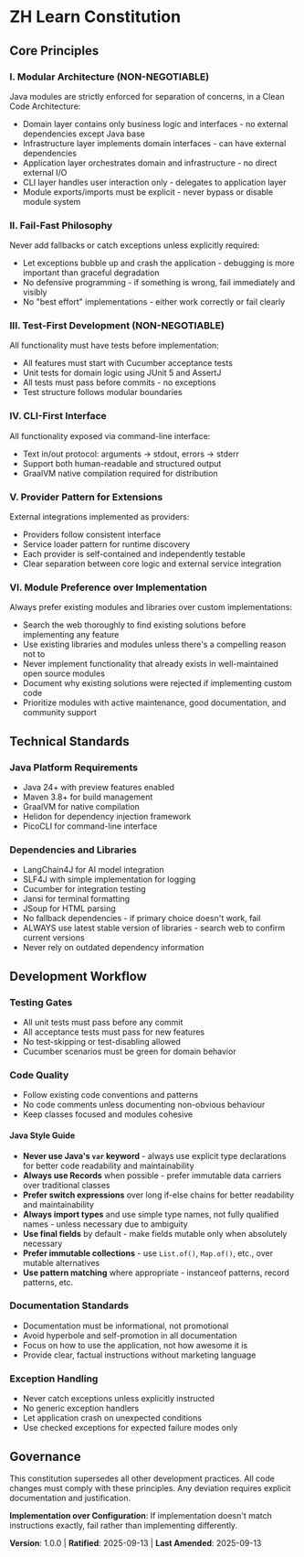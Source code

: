 # ZH Learn Constitution

## Core Principles

### I. Modular Architecture (NON-NEGOTIABLE)
Java modules are strictly enforced for separation of concerns, in a Clean Code Architecture:
- Domain layer contains only business logic and interfaces - no external dependencies except Java base
- Infrastructure layer implements domain interfaces - can have external dependencies
- Application layer orchestrates domain and infrastructure - no direct external I/O
- CLI layer handles user interaction only - delegates to application layer
- Module exports/imports must be explicit - never bypass or disable module system

### II. Fail-Fast Philosophy
Never add fallbacks or catch exceptions unless explicitly required:
- Let exceptions bubble up and crash the application - debugging is more important than graceful degradation
- No defensive programming - if something is wrong, fail immediately and visibly
- No "best effort" implementations - either work correctly or fail clearly

### III. Test-First Development (NON-NEGOTIABLE)
All functionality must have tests before implementation:
- All features must start with Cucumber acceptance tests 
- Unit tests for domain logic using JUnit 5 and AssertJ
- All tests must pass before commits - no exceptions
- Test structure follows modular boundaries

### IV. CLI-First Interface
All functionality exposed via command-line interface:
- Text in/out protocol: arguments → stdout, errors → stderr
- Support both human-readable and structured output
- GraalVM native compilation required for distribution

### V. Provider Pattern for Extensions
External integrations implemented as providers:
- Providers follow consistent interface
- Service loader pattern for runtime discovery
- Each provider is self-contained and independently testable
- Clear separation between core logic and external service integration

### VI. Module Preference over Implementation
Always prefer existing modules and libraries over custom implementations:
- Search the web thoroughly to find existing solutions before implementing any feature
- Use existing libraries and modules unless there's a compelling reason not to
- Never implement functionality that already exists in well-maintained open source modules
- Document why existing solutions were rejected if implementing custom code
- Prioritize modules with active maintenance, good documentation, and community support

## Technical Standards

### Java Platform Requirements
- Java 24+ with preview features enabled
- Maven 3.8+ for build management
- GraalVM for native compilation
- Helidon for dependency injection framework
- PicoCLI for command-line interface

### Dependencies and Libraries
- LangChain4J for AI model integration
- SLF4J with simple implementation for logging
- Cucumber for integration testing
- Jansi for terminal formatting
- JSoup for HTML parsing
- No fallback dependencies - if primary choice doesn't work, fail
- ALWAYS use latest stable version of libraries - search web to confirm current versions
- Never rely on outdated dependency information

## Development Workflow

### Testing Gates
- All unit tests must pass before any commit
- All acceptance tests must pass for new features
- No test-skipping or test-disabling allowed
- Cucumber scenarios must be green for domain behavior

### Code Quality
- Follow existing code conventions and patterns
- No code comments unless documenting non-obvious behaviour
- Keep classes focused and modules cohesive

#### Java Style Guide
- **Never use Java's `var` keyword** - always use explicit type declarations for better code readability and maintainability
- **Always use Records** when possible - prefer immutable data carriers over traditional classes
- **Prefer switch expressions** over long if-else chains for better readability and maintainability
- **Always import types** and use simple type names, not fully qualified names - unless necessary due to ambiguity
- **Use final fields** by default - make fields mutable only when absolutely necessary
- **Prefer immutable collections** - use `List.of()`, `Map.of()`, etc., over mutable alternatives
- **Use pattern matching** where appropriate - instanceof patterns, record patterns, etc.

### Documentation Standards
- Documentation must be informational, not promotional
- Avoid hyperbole and self-promotion in all documentation
- Focus on how to use the application, not how awesome it is
- Provide clear, factual instructions without marketing language

### Exception Handling
- Never catch exceptions unless explicitly instructed
- No generic exception handlers
- Let application crash on unexpected conditions
- Use checked exceptions for expected failure modes only

## Governance

This constitution supersedes all other development practices. All code changes must comply with these principles. Any deviation requires explicit documentation and justification.

**Implementation over Configuration**: If implementation doesn't match instructions exactly, fail rather than implementing differently.

**Version**: 1.0.0 | **Ratified**: 2025-09-13 | **Last Amended**: 2025-09-13